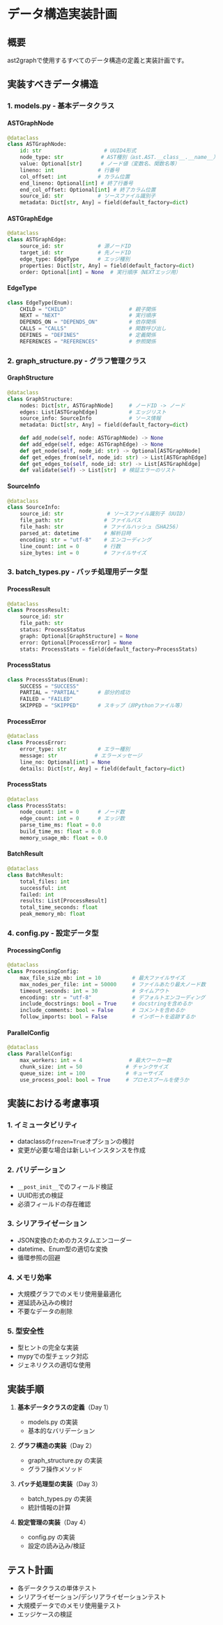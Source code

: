 # データ構造実装計画

## 概要
ast2graphで使用するすべてのデータ構造の定義と実装計画です。

## 実装すべきデータ構造

### 1. models.py - 基本データクラス

#### ASTGraphNode
```python
@dataclass
class ASTGraphNode:
    id: str                    # UUID4形式
    node_type: str            # AST種別（ast.AST.__class__.__name__）
    value: Optional[str]      # ノード値（変数名、関数名等）
    lineno: int              # 行番号
    col_offset: int          # カラム位置
    end_lineno: Optional[int] # 終了行番号
    end_col_offset: Optional[int] # 終了カラム位置
    source_id: str           # ソースファイル識別子
    metadata: Dict[str, Any] = field(default_factory=dict)
```

#### ASTGraphEdge
```python
@dataclass
class ASTGraphEdge:
    source_id: str           # 源ノードID
    target_id: str           # 先ノードID
    edge_type: EdgeType      # エッジ種別
    properties: Dict[str, Any] = field(default_factory=dict)
    order: Optional[int] = None  # 実行順序（NEXTエッジ用）
```

#### EdgeType
```python
class EdgeType(Enum):
    CHILD = "CHILD"                    # 親子関係
    NEXT = "NEXT"                      # 実行順序
    DEPENDS_ON = "DEPENDS_ON"          # 依存関係
    CALLS = "CALLS"                    # 関数呼び出し
    DEFINES = "DEFINES"                # 定義関係
    REFERENCES = "REFERENCES"          # 参照関係
```

### 2. graph_structure.py - グラフ管理クラス

#### GraphStructure
```python
@dataclass
class GraphStructure:
    nodes: Dict[str, ASTGraphNode]     # ノードID -> ノード
    edges: List[ASTGraphEdge]          # エッジリスト
    source_info: SourceInfo            # ソース情報
    metadata: Dict[str, Any] = field(default_factory=dict)
    
    def add_node(self, node: ASTGraphNode) -> None
    def add_edge(self, edge: ASTGraphEdge) -> None
    def get_node(self, node_id: str) -> Optional[ASTGraphNode]
    def get_edges_from(self, node_id: str) -> List[ASTGraphEdge]
    def get_edges_to(self, node_id: str) -> List[ASTGraphEdge]
    def validate(self) -> List[str]  # 検証エラーのリスト
```

#### SourceInfo
```python
@dataclass
class SourceInfo:
    source_id: str              # ソースファイル識別子（UUID）
    file_path: str             # ファイルパス
    file_hash: str             # ファイルハッシュ（SHA256）
    parsed_at: datetime        # 解析日時
    encoding: str = "utf-8"    # エンコーディング
    line_count: int = 0        # 行数
    size_bytes: int = 0        # ファイルサイズ
```

### 3. batch_types.py - バッチ処理用データ型

#### ProcessResult
```python
@dataclass
class ProcessResult:
    source_id: str
    file_path: str
    status: ProcessStatus
    graph: Optional[GraphStructure] = None
    error: Optional[ProcessError] = None
    stats: ProcessStats = field(default_factory=ProcessStats)
```

#### ProcessStatus
```python
class ProcessStatus(Enum):
    SUCCESS = "SUCCESS"
    PARTIAL = "PARTIAL"      # 部分的成功
    FAILED = "FAILED"
    SKIPPED = "SKIPPED"      # スキップ（非Pythonファイル等）
```

#### ProcessError
```python
@dataclass
class ProcessError:
    error_type: str          # エラー種別
    message: str            # エラーメッセージ
    line_no: Optional[int] = None
    details: Dict[str, Any] = field(default_factory=dict)
```

#### ProcessStats
```python
@dataclass
class ProcessStats:
    node_count: int = 0      # ノード数
    edge_count: int = 0      # エッジ数
    parse_time_ms: float = 0.0
    build_time_ms: float = 0.0
    memory_usage_mb: float = 0.0
```

#### BatchResult
```python
@dataclass
class BatchResult:
    total_files: int
    successful: int
    failed: int
    results: List[ProcessResult]
    total_time_seconds: float
    peak_memory_mb: float
```

### 4. config.py - 設定データ型

#### ProcessingConfig
```python
@dataclass
class ProcessingConfig:
    max_file_size_mb: int = 10          # 最大ファイルサイズ
    max_nodes_per_file: int = 50000     # ファイルあたり最大ノード数
    timeout_seconds: int = 30           # タイムアウト
    encoding: str = "utf-8"             # デフォルトエンコーディング
    include_docstrings: bool = True     # docstringを含めるか
    include_comments: bool = False      # コメントを含めるか
    follow_imports: bool = False        # インポートを追跡するか
```

#### ParallelConfig
```python
@dataclass
class ParallelConfig:
    max_workers: int = 4               # 最大ワーカー数
    chunk_size: int = 50              # チャンクサイズ
    queue_size: int = 100             # キューサイズ
    use_process_pool: bool = True     # プロセスプールを使うか
```

## 実装における考慮事項

### 1. イミュータビリティ
- dataclassの`frozen=True`オプションの検討
- 変更が必要な場合は新しいインスタンスを作成

### 2. バリデーション
- `__post_init__`でのフィールド検証
- UUID形式の検証
- 必須フィールドの存在確認

### 3. シリアライゼーション
- JSON変換のためのカスタムエンコーダー
- datetime、Enum型の適切な変換
- 循環参照の回避

### 4. メモリ効率
- 大規模グラフでのメモリ使用量最適化
- 遅延読み込みの検討
- 不要なデータの削除

### 5. 型安全性
- 型ヒントの完全な実装
- mypyでの型チェック対応
- ジェネリクスの適切な使用

## 実装手順

1. **基本データクラスの定義**（Day 1）
   - models.py の実装
   - 基本的なバリデーション

2. **グラフ構造の実装**（Day 2）
   - graph_structure.py の実装
   - グラフ操作メソッド

3. **バッチ処理型の実装**（Day 3）
   - batch_types.py の実装
   - 統計情報の計算

4. **設定管理の実装**（Day 4）
   - config.py の実装
   - 設定の読み込み/検証

## テスト計画
- 各データクラスの単体テスト
- シリアライゼーション/デシリアライゼーションテスト
- 大規模データでのメモリ使用量テスト
- エッジケースの検証